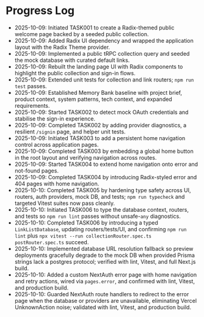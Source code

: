 # Progress Log

- 2025-10-09: Initiated TASK001 to create a Radix-themed public welcome page backed by a seeded public collection.
- 2025-10-09: Added Radix UI dependency and wrapped the application layout with the Radix Theme provider.
- 2025-10-09: Implemented a public tRPC collection query and seeded the mock database with curated default links.
- 2025-10-09: Rebuilt the landing page UI with Radix components to highlight the public collection and sign-in flows.
- 2025-10-09: Extended unit tests for collection and link routers; `npm run test` passes.
- 2025-10-09: Established Memory Bank baseline with project brief, product context, system patterns, tech context, and expanded requirements.
- 2025-10-09: Started TASK002 to detect mock OAuth credentials and stabilise the sign-in experience.
- 2025-10-09: Completed TASK002 by adding provider diagnostics, a resilient `/signin` page, and helper unit tests.
- 2025-10-09: Initiated TASK003 to add a persistent home navigation control across application pages.
- 2025-10-09: Completed TASK003 by embedding a global home button in the root layout and verifying navigation across routes.
- 2025-10-09: Started TASK004 to extend home navigation onto error and not-found pages.
- 2025-10-09: Completed TASK004 by introducing Radix-styled error and 404 pages with home navigation.
- 2025-10-10: Completed TASK005 by hardening type safety across UI, routers, auth providers, mock DB, and tests; `npm run typecheck` and targeted Vitest suites now pass cleanly.
- 2025-10-10: Initiated TASK006 to type the database context, routers, and tests so `npm run lint` passes without unsafe-`any` diagnostics.
- 2025-10-10: Completed TASK006 by introducing a typed `LinkListDatabase`, updating routers/tests/UI, and confirming `npm run lint` plus `npx vitest --run collectionRouter.spec.ts postRouter.spec.ts` succeed.
- 2025-10-10: Implemented database URL resolution fallback so preview deployments gracefully degrade to the mock DB when provided Prisma strings lack a postgres protocol; verified with lint, Vitest, and full Next.js build.
- 2025-10-10: Added a custom NextAuth error page with home navigation and retry actions, wired via `pages.error`, and confirmed with lint, Vitest, and production build.
- 2025-10-10: Guarded NextAuth route handlers to redirect to the error page when the database or providers are unavailable, eliminating Vercel UnknownAction noise; validated with lint, Vitest, and production build.
